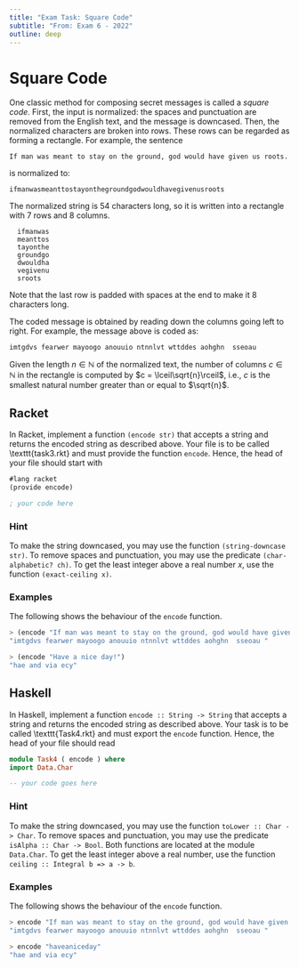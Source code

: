 ```yaml
---
title: "Exam Task: Square Code"
subtitle: "From: Exam 6 - 2022"
outline: deep
---
```


# Square Code

One classic method for composing secret messages is called a *square code*.  First, the input is
normalized: the spaces and punctuation are removed from the English text, and the message is
downcased.  Then, the normalized characters are broken into rows.  These rows can be regarded as
forming a rectangle. For example, the sentence
```
If man was meant to stay on the ground, god would have given us roots.
```
is normalized to:
```
ifmanwasmeanttostayonthegroundgodwouldhavegivenusroots
```
The normalized string is 54 characters long, so it is written into a rectangle with 7 rows and 8 columns.
```
  ifmanwas
  meanttos
  tayonthe
  groundgo
  dwouldha
  vegivenu
  sroots
```
Note that the last row is padded with spaces at the end to make it 8 characters long.

The coded message is obtained by reading down the columns going left to right. 
For example, the message above is coded as:
```
imtgdvs fearwer mayoogo anouuio ntnnlvt wttddes aohghn  sseoau  
```

Given the length $n\in\mathbb{N}$ of the normalized text, the number of columns $c\in\mathbb{N}$ in the rectangle 
is computed by $c = \lceil\sqrt{n}\rceil$, i.e., 
$c$ is the smallest natural number greater than or equal to $\sqrt{n}$.

## Racket

In Racket, implement a function `(encode str)` that accepts a string
and returns the encoded string as described above.
Your file is to be called \texttt{task3.rkt} and must provide the function `encode`.
Hence, the head of your file should start with
```scheme
#lang racket
(provide encode)

; your code here
```

### Hint
To make the string downcased, you may use the function `(string-downcase str)`.
To remove spaces and punctuation, you may use the predicate `(char-alphabetic? ch)`.
To get the least integer above a real number $x$, use the function `(exact-ceiling x)`.

### Examples
The following shows the behaviour of the `encode` function.

```scheme
> (encode "If man was meant to stay on the ground, god would have given us roots.")
"imtgdvs fearwer mayoogo anouuio ntnnlvt wttddes aohghn  sseoau "
```

```scheme
> (encode "Have a nice day!")
"hae and via ecy"
```


## Haskell

In Haskell, implement a function `encode :: String -> String` that accepts a string 
and returns the encoded string as described above.
Your task is to be called \texttt{Task4.rkt} and must export the `encode` 
function.
Hence, the head of your file should read

```haskell
module Task4 ( encode ) where
import Data.Char

-- your code goes here
```

### Hint
To make the string downcased, you may use the function `toLower :: Char -> Char`.
To remove spaces and punctuation, you may use the predicate `isAlpha :: Char -> Bool`.
Both functions are located at the module `Data.Char`.
To get the least integer above a real number, use the function `ceiling :: Integral b => a -> b`.

### Examples
The following shows the behaviour of the `encode` function.

```haskell
> encode "If man was meant to stay on the ground, god would have given us roots."
"imtgdvs fearwer mayoogo anouuio ntnnlvt wttddes aohghn  sseoau "
```

```haskell
> encode "haveaniceday"
"hae and via ecy"  
```
